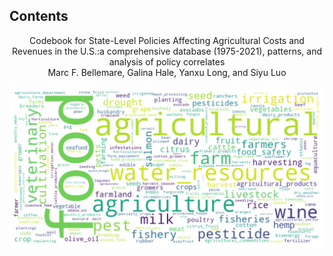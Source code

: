 ## Contents 

 <center>Codebook for State-Level Policies Affecting Agricultural Costs and Revenues in the U.S.:a comprehensive database (1975-2021), patterns, and analysis of policy correlates<center>

 <center>Marc F. Bellemare, Galina Hale, Yanxu Long, and Siyu Luo<center>

![](/pics/booklogo.png)

```{tableofcontents}
```
